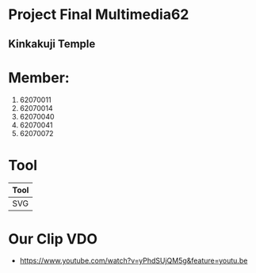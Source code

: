 # Project Final Multimedia62 
## Kinkakuji Temple

# Member:
1. 62070011
2. 62070014
3. 62070040
4. 62070041
5. 62070072

# Tool
 |     Tool       |
 | ---------------|
 | SVG            | 
 
# Our Clip VDO
- https://www.youtube.com/watch?v=yPhdSUjQM5g&feature=youtu.be

